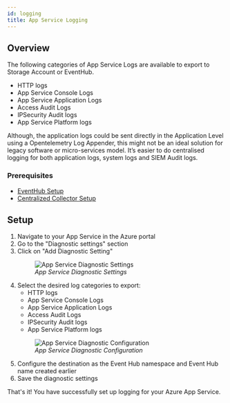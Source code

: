 ```yaml
---
id: logging
title: App Service Logging
---
```


## Overview
The following categories of App Service Logs are available to export to Storage Account or EventHub. 

- HTTP logs
- App Service Console Logs
- App Service Application Logs
- Access Audit Logs
- IPSecurity Audit logs
- App Service Platform logs

Although, the application logs could be sent directly in the Application Level using a Opentelemetry Log Appender, this might not be an ideal solution for legacy software or micro-services model. It’s easier to do centralised logging for both application logs, system logs and SIEM Audit logs.

### Prerequisites

- [EventHub Setup](../../bootstrapping/data-ingestion)
- [Centralized Collector Setup](../../bootstrapping/collector-setup)

## Setup

1. Navigate to your App Service in the Azure portal
2. Go to the "Diagnostic settings" section
3. Click on "Add Diagnostic Setting"
    <figure data-zoomable align="left">
    <img
        src="/img/docs/azure-monitoring/app-svc-diag-settings.webp"
        alt="App Service Diagnostic Settings"
    />
    <figcaption>
    <i>
    App Service Diagnostic Settings
    </i>
    </figcaption>
    </figure>
4. Select the desired log categories to export:
    - HTTP logs
    - App Service Console Logs
    - App Service Application Logs
    - Access Audit Logs
    - IPSecurity Audit logs
    - App Service Platform logs
    <figure data-zoomable align="left">
    <img
        src="/img/docs/azure-monitoring/app-svc-diag-configuration.webp"
        alt="App Service Diagnostic Configuration"
    />
    <figcaption>
    <i>
    App Service Diagnostic Configuration
    </i>
    </figcaption>
    </figure>
5. Configure the destination as the Event Hub namespace and Event Hub name created earlier
6. Save the diagnostic settings

That's it! You have successfully set up logging for your Azure App Service. 